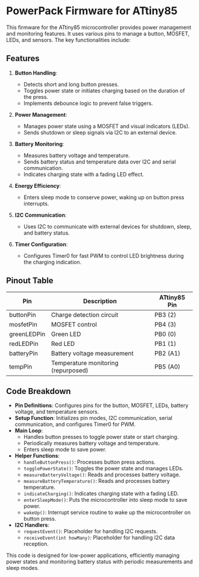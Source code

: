 # PowerPack Firmware for ATtiny85

This firmware for the ATtiny85 microcontroller provides power management and monitoring features. It uses various pins to manage a button, MOSFET, LEDs, and sensors. The key functionalities include:

## Features

1. **Button Handling**:
   - Detects short and long button presses.
   - Toggles power state or initiates charging based on the duration of the press.
   - Implements debounce logic to prevent false triggers.

2. **Power Management**:
   - Manages power state using a MOSFET and visual indicators (LEDs).
   - Sends shutdown or sleep signals via I2C to an external device.

3. **Battery Monitoring**:
   - Measures battery voltage and temperature.
   - Sends battery status and temperature data over I2C and serial communication.
   - Indicates charging state with a fading LED effect.

4. **Energy Efficiency**:
   - Enters sleep mode to conserve power, waking up on button press interrupts.

5. **I2C Communication**:
   - Uses I2C to communicate with external devices for shutdown, sleep, and battery status.

6. **Timer Configuration**:
   - Configures Timer0 for fast PWM to control LED brightness during the charging indication.

## Pinout Table

| Pin        | Description                        | ATtiny85 Pin |
|------------|------------------------------------|--------------|
| buttonPin  | Charge detection circuit           | PB3 (2)      |
| mosfetPin  | MOSFET control                     | PB4 (3)      |
| greenLEDPin| Green LED                          | PB0 (0)      |
| redLEDPin  | Red LED                            | PB1 (1)      |
| batteryPin | Battery voltage measurement        | PB2 (A1)     |
| tempPin    | Temperature monitoring (repurposed)| PB5 (A0)     |

## Code Breakdown

- **Pin Definitions**: Configures pins for the button, MOSFET, LEDs, battery voltage, and temperature sensors.
- **Setup Function**: Initializes pin modes, I2C communication, serial communication, and configures Timer0 for PWM.
- **Main Loop**: 
  - Handles button presses to toggle power state or start charging.
  - Periodically measures battery voltage and temperature.
  - Enters sleep mode to save power.
- **Helper Functions**:
  - `handleButtonPress()`: Processes button press actions.
  - `togglePowerState()`: Toggles the power state and manages LEDs.
  - `measureBatteryVoltage()`: Reads and processes battery voltage.
  - `measureBatteryTemperature()`: Reads and processes battery temperature.
  - `indicateCharging()`: Indicates charging state with a fading LED.
  - `enterSleepMode()`: Puts the microcontroller into sleep mode to save power.
  - `wakeUp()`: Interrupt service routine to wake up the microcontroller on button press.
- **I2C Handlers**:
  - `requestEvent()`: Placeholder for handling I2C requests.
  - `receiveEvent(int howMany)`: Placeholder for handling I2C data reception.

This code is designed for low-power applications, efficiently managing power states and monitoring battery status with periodic measurements and sleep modes.
